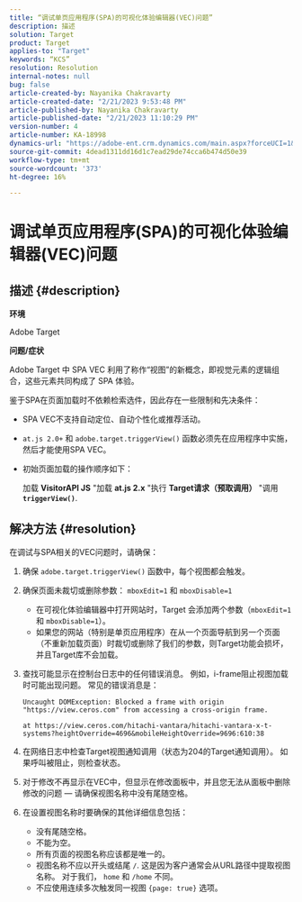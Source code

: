 ```yaml
---
title: “调试单页应用程序(SPA)的可视化体验编辑器(VEC)问题”
description: 描述
solution: Target
product: Target
applies-to: "Target"
keywords: “KCS”
resolution: Resolution
internal-notes: null
bug: false
article-created-by: Nayanika Chakravarty
article-created-date: "2/21/2023 9:53:48 PM"
article-published-by: Nayanika Chakravarty
article-published-date: "2/21/2023 11:10:29 PM"
version-number: 4
article-number: KA-18998
dynamics-url: "https://adobe-ent.crm.dynamics.com/main.aspx?forceUCI=1&pagetype=entityrecord&etn=knowledgearticle&id=3a0a8733-32b2-ed11-83fe-6045bd006704"
source-git-commit: 4dead1311dd16d1c7ead29de74cca6b474d50e39
workflow-type: tm+mt
source-wordcount: '373'
ht-degree: 16%

---
```


# 调试单页应用程序(SPA)的可视化体验编辑器(VEC)问题

## 描述 {#description}


<b>环境</b>

Adobe Target

<b>问题/症状</b>

Adobe Target 中 SPA VEC 利用了称作“视图”的新概念，即视觉元素的逻辑组合，这些元素共同构成了 SPA 体验。

鉴于SPA在页面加载时不依赖检索选件，因此存在一些限制和先决条件：

- SPA VEC不支持自动定位、自动个性化或推荐活动。
- `at.js 2.0+` 和 `adobe.target.triggerView()` 函数必须先在应用程序中实施，然后才能使用SPA VEC。
- 初始页面加载的操作顺序如下：



   加载 <b>VisitorAPI JS</b> &quot;加载 <b>at.js 2.x</b> &quot;执行 <b>Target请求（预取调用）</b> &quot;调用 <b>`triggerView()`</b>.



## 解决方法 {#resolution}


在调试与SPA相关的VEC问题时，请确保：

1. 确保 `adobe.target.triggerView()` 函数中，每个视图都会触发。
2. 确保页面未裁切或删除参数： `mboxEdit=1` 和 `mboxDisable=1`

   - 在可视化体验编辑器中打开网站时，Target 会添加两个参数（`mboxEdit=1` 和 `mboxDisable=1`）。
   - 如果您的网站（特别是单页应用程序）在从一个页面导航到另一个页面（不重新加载页面）时裁切或删除了我们的参数，则Target功能会损坏，并且Target库不会加载。
3. 查找可能显示在控制台日志中的任何错误消息。 例如，i-frame阻止视图加载时可能出现问题。 常见的错误消息是：<br>

   ```
   Uncaught DOMException: Blocked a frame with origin "https://view.ceros.com" from accessing a cross-origin frame.
   
   at https://view.ceros.com/hitachi-vantara/hitachi-vantara-x-t-systems?heightOverride=4696&mobileHeightOverride=9696:610:38
   ```
4. 在网络日志中检查Target视图通知调用（状态为204的Target通知调用）。 如果呼叫被阻止，则检查状态。
5. 对于修改不再显示在VEC中，但显示在修改面板中，并且您无法从面板中删除修改的问题 — 请确保视图名称中没有尾随空格。
6. 在设置视图名称时要确保的其他详细信息包括：
   - 没有尾随空格。
   - 不能为空。
   - 所有页面的视图名称应该都是唯一的。
   - 视图名称不应以开头或结尾 `/`. 这是因为客户通常会从URL路径中提取视图名称。 对于我们， `home` 和 `/home` 不同。
   - 不应使用连续多次触发同一视图 `{page: true}` 选项。

